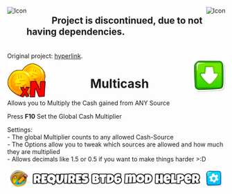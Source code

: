 <img align="left" alt="Icon" height="60" src="https://static.vecteezy.com/system/resources/thumbnails/012/042/292/small_2x/warning-sign-icon-transparent-background-free-png.png"> <img align="right" alt="Icon" height="60" src="https://static.vecteezy.com/system/resources/thumbnails/012/042/292/small_2x/warning-sign-icon-transparent-background-free-png.png">
<h2>ㅤㅤㅤProject is discontinued, due to not having dependencies.</h2>
<br>
 Original project: <a href="https://github.com/GMFelixfex/MultiCash">hyperlink</a>.
<br>
<a href="https://github.com/Patryksuu/MultiCash/releases/latest/download/MultiCash.dll">
    <img align="left" alt="Icon" height="90" src="Icon.png">
    <img align="right" alt="Download" height="75" src="https://raw.githubusercontent.com/gurrenm3/BTD-Mod-Helper/master/BloonsTD6%20Mod%20Helper/Resources/DownloadBtn.png">
</a>

<h1 align="center">Multicash</h1>

Allows you to Multiply the Cash gained from ANY Source

Press **F10** Set the Global Cash Multiplier

Settings:<br>
    - The global Multiplier counts to any allowed Cash-Source<br>
    - The Options allow you to tweak which sources are allowed and how much they are multiplied<br>
    - Allows decimals like 1.5 or 0.5 if you want to make things harder >:D<br>

[![Requires BTD6 Mod Helper](https://raw.githubusercontent.com/gurrenm3/BTD-Mod-Helper/master/banner.png)](https://github.com/gurrenm3/BTD-Mod-Helper#readme)
